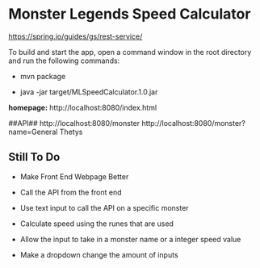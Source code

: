 # Monster Legends Speed Calculator

https://spring.io/guides/gs/rest-service/

To build and start the app, open a command window in the root directory and run the following commands:

- mvn package

- java -jar target/MLSpeedCalculator.1.0.jar

**homepage:** http://localhost:8080/index.html

##API##
http://localhost:8080/monster
http://localhost:8080/monster?name=General Thetys 

## Still To Do ##
- Make Front End Webpage Better

- Call the API from the front end

- Use text input to call the API on a specific monster

- Calculate speed using the runes that are used

- Allow the input to take in a monster name or a integer speed value

- Make a dropdown change the amount of inputs